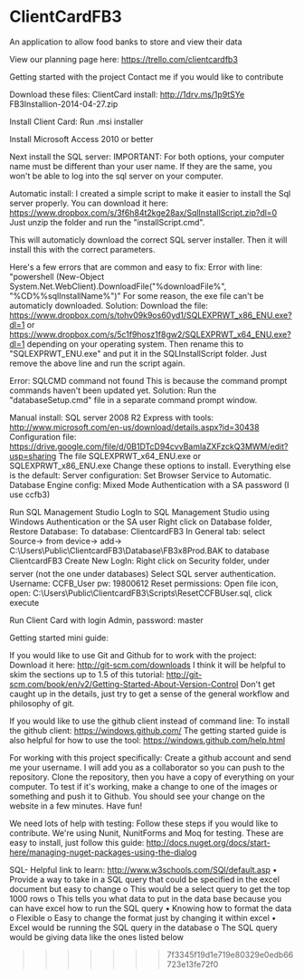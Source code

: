 ﻿ClientCardFB3
==========

An application to allow food banks to store and view their data

View our planning page here: https://trello.com/clientcardfb3

Getting started with the project
Contact me if you would like to contribute

Download these files:
ClientCard install: http://1drv.ms/1p9tSYe FB3Installion-2014-04-27.zip

Install Client Card:
	Run .msi installer
	
Install Microsoft Access 2010 or better

Next install the SQL server:
IMPORTANT: For both options, your computer name must be different than your user name. If they are the same, you won't be able to log into the sql server on your computer.

Automatic install:
I created a simple script to make it easier to install the Sql server properly. 
You can download it here: https://www.dropbox.com/s/3f6h84t2kge28ax/SqlInstallScript.zip?dl=0 Just unzip the folder and run the "installScript.cmd".

This will automaticly download the correct SQL server installer. Then it will install this with the correct parameters.

Here's a few errors that are common and easy to fix:
Error with line: "powershell (New-Object System.Net.WebClient).DownloadFile(\"%downloadFile%\", \"%CD%\%sqlInstallName%\")"
For some reason, the exe file can't be automaticly downloaded. 
Solution: Download the file: https://www.dropbox.com/s/tohv09k9os60yd1/SQLEXPRWT_x86_ENU.exe?dl=1 or https://www.dropbox.com/s/5c1f9hosz1f8gw2/SQLEXPRWT_x64_ENU.exe?dl=1 depending on your operating system. Then rename this to "SQLEXPRWT_ENU.exe" and put it in the SQLInstallScript folder. Just remove the above line and run the script again.

Error: SQLCMD command not found
This is because the command prompt commands haven't been updated yet.
Solution: Run the "databaseSetup.cmd" file in a separate command prompt window.


Manual install:
SQL server 2008 R2 Express with tools: http://www.microsoft.com/en-us/download/details.aspx?id=30438
Configuration file: https://drive.google.com/file/d/0B1DTcD94cvvBamlaZXFzckQ3MWM/edit?usp=sharing
The file SQLEXPRWT_x64_ENU.exe or SQLEXPRWT_x86_ENU.exe
		Change these options to install. Everything else is the default:
			Server configuration: Set Browser Service to Automatic.
			Database Engine config: Mixed Mode Authentication with a SA password (I use ccfb3)

Run SQL Management Studio
LogIn to SQL Management Studio using Windows Authentication or the SA user
	Right click on Database folder, Restore Database:
		To database: ClientcardFB3
		In General tab: select Source-> from device-> add->		C:\Users\Public\ClientcardFB3\Database\FB3x8Prod.BAK to database ClientcardFB3
	Create New LogIn: Right click on Security folder, under server (not the one under databases) Select SQL server authentication. Username: CCFB_User pw: 19800612
	Reset permissions:  Open file icon, open: C:\Users\Public\ClientcardFB3\Scripts\ResetCCFBUser.sql, click execute

Run Client Card with login Admin, password: master

Getting started mini guide:

If you would like to use Git and Github for to work with the project:
Download it here: http://git-scm.com/downloads
I think it will be helpful to skim the sections up to 1.5 of this tutorial: http://git-scm.com/book/en/v2/Getting-Started-About-Version-Control Don't get caught up in the details, just try to get a sense of the general workflow and philosophy of git.

If you would like to use the github client instead of command line:
To install the github client: https://windows.github.com/
The getting started guide is also helpful for how to use the tool: https://windows.github.com/help.html​

For working with this project specifically:
Create a github account and send me your username. I will add you as a collaborator so you can push to the repository.
Clone the repository, then you have a copy of everything on your computer.
To test if it's working, make a change to one of the images or something and push it to Github. You should see your change on the website in a few minutes.
Have fun!

We need lots of help with testing:
Follow these steps if you would like to contribute.
We're using Nunit, NunitForms and Moq for testing.
These are easy to install, just follow this guide: http://docs.nuget.org/docs/start-here/managing-nuget-packages-using-the-dialog

SQL-
Helpful link to learn: http://www.w3schools.com/SQl/default.asp
•	Provide a way to take in a SQL query that could be specified in the excel document but easy to change 
o	This would be a select query to get the top 1000 rows 
o	This tells you what data to put in the data base because you can have excel how to run the SQL query 
•	Knowing how to format the data 
o	Flexible 
o	Easy to change the format just by changing it within excel 
•	Excel would be running the SQL query in the database 
o	The SQL query would be giving data like the ones listed below 
>>>>>>> 7f3345f19d1e719e80329e0edb66723e13fe72f0

